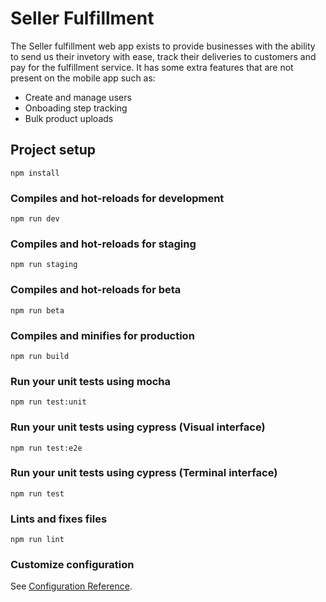 # Seller Fulfillment

The Seller fulfillment web app exists to provide businesses with the ability to send us their invetory with ease, track their deliveries to customers and pay for the fulfillment service. It has some extra features that are not present on the mobile app such as:

 - Create and manage users
 - Onboading step tracking
 - Bulk product uploads

## Project setup
```
npm install
```

### Compiles and hot-reloads for development
```
npm run dev
```

### Compiles and hot-reloads for staging
```
npm run staging
```

### Compiles and hot-reloads for beta
```
npm run beta
```

### Compiles and minifies for production
```
npm run build
```

### Run your unit tests using mocha
```
npm run test:unit
```

### Run your unit tests using cypress (Visual interface)
```
npm run test:e2e
```

### Run your unit tests using cypress (Terminal interface)
```
npm run test
```

### Lints and fixes files
```
npm run lint
```

### Customize configuration
See [Configuration Reference](https://cli.vuejs.org/config/).

